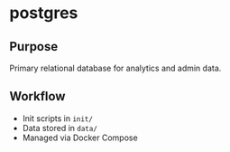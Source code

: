 # postgres

## Purpose
Primary relational database for analytics and admin data.

## Workflow
- Init scripts in `init/`
- Data stored in `data/`
- Managed via Docker Compose
